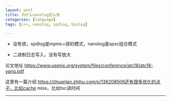 ```yaml
---
layout: post
title: 为什么nanolog这么快
categories: [language]
tags: [c++, nanolog, spdlog, binlog]

---
```




- 没有锁，spdlog是mpmc+锁的模式，nanolog是spsc组合模式

- 二进制日志写入，没有写放大

论文地址 https://www.usenix.org/system/files/conference/atc18/atc18-yang.pdf

这里有一篇介绍 https://zhuanlan.zhihu.com/p/136208506还有很多优化的点子，比如cache miss，比如tsc读时间


---

